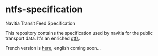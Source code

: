 # ntfs-specification
Navitia Transit Feed Specification

This repository contains the specification used by navitia for the public transport data.
It's an enriched
[gtfs](https://developers.google.com/transit/gtfs/reference/?hl=en#general_transit_feed_specification_reference).

French version is [here](https://github.com/CanalTP/ntfs-specification/blob/master/ntfs_fr.md), english coming soon...

